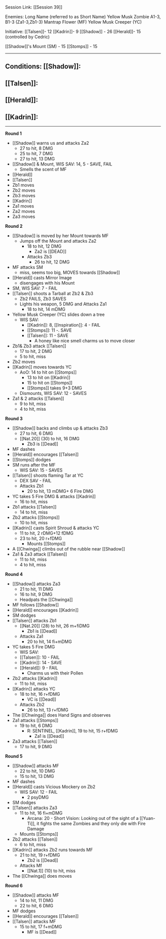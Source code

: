 Session Link:
[[Session 39]]

Enemies:
Long Name (referred to as Short Name)
Yellow Musk Zombie A1-3, B1-3 (Za1-3,Zb1-3)
Mantrap Flower (MF)
Yellow Musk Creeper (YC)

Initiative:
[[Talsen]]- 12
[[Kadrin]]- 9
[[Shadow]] - 26
[[Herald]]- 15 (controlled by Cedric)

[[Shadow]]'s Mount (SM) - 15
[[Stomps]] - 15

---
Conditions:
[[Shadow]]:
- 

[[Talsen]]:
- 

[[Herald]]:
- 

[[Kadrin]]:
- 
---
**Round 1**
- [[Shadow]] warns us and attacks Za2
	- 27 to hit, 8 DMG
	- 25 to hit, 7 DMG
	- 27 to hit, 13 DMG
- [[Shadow]] & Mount, WIS SAV: 14, 5 - SAVE, FAIL
	- Smells the scent of MF
- [[Herald]]
- [[Talsen]]
- Zb1 moves
- Zb2 moves
- Zb3 moves
- [[Kadrin]]
- Za1 moves
- Za2 moves
- Za3 moves

**Round 2**
- [[Shadow]] is moved by her Mount towards MF
	-  Jumps off the Mount and attacks Za2
		- 18 to hit, 12 DMG
			- Za2 is [[DEAD]]
		- Attacks Zb3
			- 26 to hit, 12 DMG
- MF attacks SM
	- miss, seems too big, MOVES towards [[Shadow]]
- [[Herald]] casts Mirror Image
	- disengages with his Mount
- SM, WIS SAV: 7 - FAIL
- [[Talsen]] shoots a Tarball at Zb2 & Zb3
	- Zb2 FAILS, Zb3 SAVES
	- Lights his weapon, 5 DMG and Attacks Za1
		- 18 to hit, 14 mDMG
- Yellow Musk Creeper (YC) slides down a tree
	- WIS SAV: 
		- [[Kadrin]]: 8, [[Inspiration]]: 4 - FAIL
		- [[Stomps]]: 11 -. SAVE
		- [[Talsen]]: 11 - SAVE
			- A honey like nice smell charms us to move closer
- Zb1& Zb3 attack [[Talsen]]
	- 17 to hit, 2 DMG
	- 5 to hit, miss
- Zb2 moves
- [[Kadrin]] moves towards YC
	- AoO: 14 to hit on [[Stomps]]
		- 13 to hit on [[Kadrin]]
		- 15 to hit on [[Stomps]]
		- [[Stomps]] takes 9+3 DMG
	- Dismounts, WIS SAV: 12 - SAVES
- Za1 & 2 attacks [[Talsen]]
	- 9 to hit, miss
	- 4 to hit, miss

**Round 3**
- [[Shadow]] backs and climbs up & attacks Zb3
	- 27 to hit, 6 DMG
	- [[Nat.20]] (30) to hit, 16 DMG
		- Zb3 is [[Dead]]
- MF dashes
- [[Herald]] encourages [[Talsen]]
- [[Stomps]] dodges
- SM runs after the MF
	- WIS SAV: 15 - SAVES
- [[Talsen]] shoots flaming Tar at YC
	- DEX SAV - FAIL
	- Attacks Zb1
		- 20 to hit, 13 mDMG+ 6 Fire DMG
- YC takes 5 Fire DMG & attacks [[Kadrin]]
	- 16 to hit, miss
- Zb1 attacks [[Talsen]]
	- 14 to hit, miss
- Zb2 attacks [[Stomps]]
	- 10 to hit, miss
- [[Kadrin]] casts Spirit Shroud & attacks YC
	- 11 to hit, 2 rDMG+12 fDMG
	- 23 to hit, 20 r+fDMG
		- Mounts [[Stomps]]
- A [[Chwinga]] climbs out of the rubble near [[Shadow]]
- Za1 & Za3 attack [[Talsen]]
	- 11 to hit, miss
	- 4 to hit, miss

**Round 4**
- [[Shadow]] attacks Za3
	- 21 to hit, 11 DMG
	- 16 to hit, 9 DMG
	- Headpats the [[Chwinga]]
- MF follows [[Shadow]]
- [[Herald]] encourages [[Kadrin]]
- SM dodges
- [[Talsen]] attacks Zb1
	- [[Nat.20]] (28) to hit, 26 m+fiDMG
		- Zb1 is [[Dead]]
	- Attacks Za1
		- 20 to hit, 14 fi+mDMG
- YC takes 5 Fire DMG
	- WIS SAV:
	- [[Talsen]]: 10 - FAIL
	- [[Kadrin]]: 14 - SAVE
	- [[Herald]]: 9 - FAIL
		- Charms us with their Pollen
- Zb2 attacks [[Kadrin]]
	- 11 to hit, miss
- [[Kadrin]] attacks YC
	- 18 to hit, 16 r+fDMG
		- VC is [[Dead]]
	- Attacks Zb2
		- 26 to hit, 13 r+fDMG
- The [[Chwinga]] does Hand Signs and observes
- Za1 attacks [[Stomps]]
	- 19 to hit, 6 DMG
		- R: SENTINEL, [[Kadrin]], 19 to hit, 15 r+fDMG
			- Za1 is [[Dead]]
- Za3 attacks [[Talsen]]
	- 17 to hit, 9 DMG

**Round 5**
- [[Shadow]] attacks MF
	- 22 to hit, 10 DMG
	- 15 to hit, 13 DMG
- MF dashes
- [[Herald]] casts Vicious Mockery on Zb2
	- WIS SAV: 12 - FAIL
		- 2 psyDMG
- SM dodges
- [[Talsen]] attacks Za3
	- 11 to hit, 16 fi+mDMG
		- Arcana: 20 - Short Vision: Looking out of the sight of a [[Yuan-Ti]], it fights the same Zombies and they only die with Fire Damage
	- Mounts [[Stomps]]
- Zb2 attacks [[Talsen]]
	- 6 to hit, miss
- [[Kadrin]] attacks Zb2 runs towards MF
	- 21 to hit, 19 r+fDMG
		- Zb2 is [[Dead]]
	- Attacks Mf
		- [[Nat.1]] (10) to hit, miss
- The [[Chwinga]] does moves

**Round 6**
- [[Shadow]] attacks MF
	- 14 to hit, 11 DMG
	- 22 to hit, 6 DMG
- MF dodges
- [[Herald]] encourages [[Talsen]]
- [[Talsen]] attacks MF
	- 15 to hit, 17 f+mDMG
		- MF is [[Dead]]